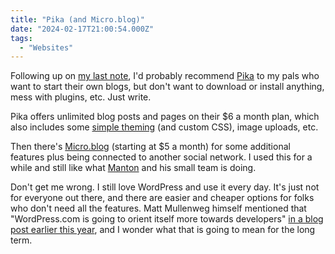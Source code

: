 ```yaml
---
title: "Pika (and Micro.blog)"
date: "2024-02-17T21:00:54.000Z"
tags: 
  - "Websites"
---
```


Following up on [my last note](/notes/2024-02-17-realnice.html), I'd probably recommend [Pika](https://pika.page/) to my pals who want to start their own blogs, but don't want to download or install anything, mess with plugins, etc. Just write.

Pika offers unlimited blog posts and pages on their $6 a month plan, which also includes some [simple theming](https://pika.pika.page/posts/themes-are-back-and-better-than-ever) (and custom CSS), image uploads, etc.

Then there's [Micro.blog](https://micro.blog/) (starting at $5 a month) for some additional features plus being connected to another social network. I used this for a while and still like what [Manton](https://www.manton.org/) and his small team is doing.

Don't get me wrong. I still love WordPress and use it every day. It's just not for everyone out there, and there are easier and cheaper options for folks who don't need all the features. Matt Mullenweg himself mentioned that "WordPress.com is going to orient itself more towards developers" [in a blog post earlier this year](https://ma.tt/2024/01/automattics-big-re-org/), and I wonder what that is going to mean for the long term.

